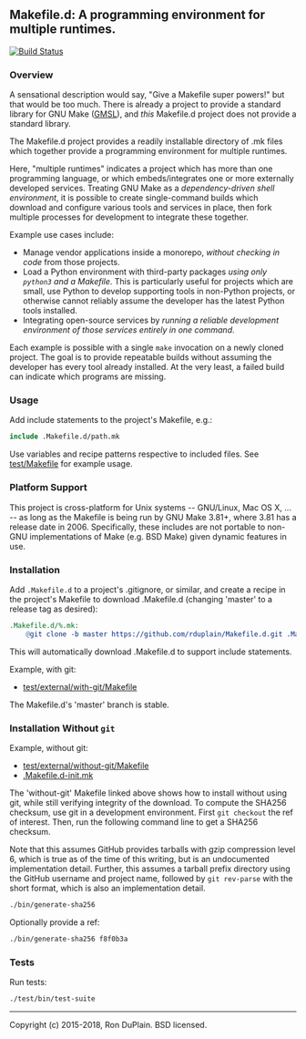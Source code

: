 ## Makefile.d: A programming environment for multiple runtimes.

[![Build Status][build]](https://travis-ci.org/rduplain/Makefile.d)


### Overview

A sensational description would say, "Give a Makefile super powers!" but that
would be too much. There is already a project to provide a standard library for
GNU Make ([GMSL](https://gmsl.sourceforge.io/)), and _this_ Makefile.d project
does not provide a standard library.

The Makefile.d project provides a readily installable directory of .mk files
which together provide a programming environment for multiple runtimes.

Here, "multiple runtimes" indicates a project which has more than one
programming language, or which embeds/integrates one or more externally
developed services. Treating GNU Make as a _dependency-driven shell
environment_, it is possible to create single-command builds which download and
configure various tools and services in place, then fork multiple processes for
development to integrate these together.

Example use cases include:

* Manage vendor applications inside a monorepo, _without checking in code_
  from those projects.
* Load a Python environment with third-party packages _using only `python3` and
  a Makefile_. This is particularly useful for projects which are small, use
  Python to develop supporting tools in non-Python projects, or otherwise
  cannot reliably assume the developer has the latest Python tools installed.
* Integrating open-source services by _running a reliable development
  environment of those services entirely in one command_.

Each example is possible with a single `make` invocation on a newly cloned
project. The goal is to provide repeatable builds without assuming the
developer has every tool already installed. At the very least, a failed build
can indicate which programs are missing.


### Usage

Add include statements to the project's Makefile, e.g.:

```Makefile
include .Makefile.d/path.mk
```

Use variables and recipe patterns respective to included files. See
[test/Makefile](test/Makefile) for example usage.


### Platform Support

This project is cross-platform for Unix systems -- GNU/Linux, Mac OS X, ... --
as long as the Makefile is being run by GNU Make 3.81+, where 3.81 has a
release date in 2006. Specifically, these includes are not portable to non-GNU
implementations of Make (e.g. BSD Make) given dynamic features in use.


### Installation

Add `.Makefile.d` to a project's .gitignore, or similar, and create a recipe in
the project's Makefile to download .Makefile.d (changing 'master' to a release
tag as desired):

```Makefile
.Makefile.d/%.mk:
	@git clone -b master https://github.com/rduplain/Makefile.d.git .Makefile.d
```

This will automatically download .Makefile.d to support include statements.

Example, with git:

* [test/external/with-git/Makefile](test/external/with-git/Makefile)

The Makefile.d's 'master' branch is stable.


### Installation Without `git`

Example, without git:

* [test/external/without-git/Makefile](test/external/without-git/Makefile)
* [.Makefile.d-init.mk](test/external/without-git/.Makefile.d-init.mk)

The 'without-git' Makefile linked above shows how to install without using git,
while still verifying integrity of the download. To compute the SHA256
checksum, use git in a development environment. First `git checkout` the ref of
interest. Then, run the following command line to get a SHA256 checksum.

Note that this assumes GitHub provides tarballs with gzip compression level 6,
which is true as of the time of this writing, but is an undocumented
implementation detail. Further, this assumes a tarball prefix directory using
the GitHub username and project name, followed by `git rev-parse` with the
short format, which is also an implementation detail.

```sh
./bin/generate-sha256
```

Optionally provide a ref:

```sh
./bin/generate-sha256 f8f0b3a
```


### Tests

Run tests:

```sh
./test/bin/test-suite
```


---

[build]: https://travis-ci.org/rduplain/Makefile.d.svg?branch=master

Copyright (c) 2015-2018, Ron DuPlain. BSD licensed.

